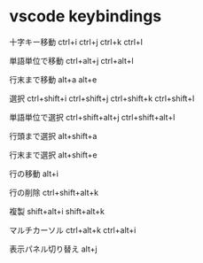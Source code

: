 # vscode keybindings


十字キー移動
ctrl+i
ctrl+j
ctrl+k
ctrl+l

単語単位で移動
ctrl+alt+j
ctrl+alt+l

行末まで移動
alt+a
alt+e

選択
ctrl+shift+i
ctrl+shift+j
ctrl+shift+k
ctrl+shift+l

単語単位で選択
ctrl+shift+alt+j
ctrl+shift+alt+l

行頭まで選択
alt+shift+a

行末まで選択
alt+shift+e

行の移動
alt+i

行の削除
ctrl+shift+alt+k

複製
shift+alt+i
shift+alt+k

マルチカーソル
ctrl+alt+k
ctrl+alt+i

表示パネル切り替え
alt+j
